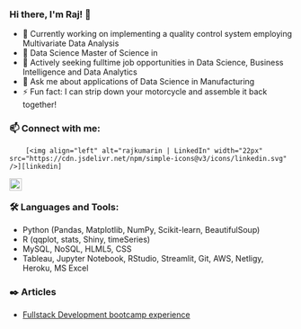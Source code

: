 ### Hi there, I'm Raj! 👋

- 🔭  Currently working on implementing a quality control system employing Multivariate Data Analysis
- 🌱  Data Science Master of Science in 
- 🤔  Actively seeking fulltime job opportunities in Data Science, Business Intelligence and Data Analytics
- 💬  Ask me about applications of Data Science in Manufacturing
- ⚡  Fun fact: I can strip down your motorcycle and assemble it back together!


### 📫  Connect with me:
        [<img align="left" alt="rajkumarin | LinkedIn" width="22px" src="https://cdn.jsdelivr.net/npm/simple-icons@v3/icons/linkedin.svg" />][linkedin]
[<img align="left" alt="rajkumarin | Tableau" width="22px" src="https://cdn.jsdelivr.net/npm/simple-icons@3.13.0/icons/tableau.svg" />][Tabelau]

<br />

### 🛠️  Languages and Tools:
- Python (Pandas, Matplotlib, NumPy, Scikit-learn, BeautifulSoup)
- R (qqplot, stats, Shiny, timeSeries)
- MySQL, NoSQL, HLML5, CSS
- Tableau, Jupyter Notebook, RStudio, Streamlit, Git, AWS, Netligy, Heroku, MS Excel


### ✒️  Articles

<!-- BLOG-POST-LIST:START -->
- [Fullstack Development bootcamp experience](https://www.linkedin.com/pulse/winter-doing-full-stack-dev-raj-kumar-dhanapal/)

<!-- BLOG-POST-LIST:END -->


[linkedin]: https://www.linkedin.com/in/rajkumarin/
[Tabelau]: https://public.tableau.com/profile/rajkumarin#!/

